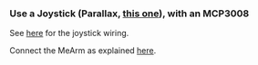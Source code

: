 ### Use a Joystick (Parallax, [this one](https://www.adafruit.com/product/245)), with an MCP3008

See [here](http://raspberrypi.lediouris.net/joystick/readme.html) for the joystick wiring.

Connect the MeArm as explained [here](../Project-Trunk/Motors/README.md#mearm-robotic-arm).

